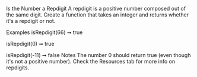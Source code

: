 Is the Number a Repdigit
A repdigit is a positive number composed out of the same digit. Create a function that takes an integer and returns whether it's a repdigit or not.

Examples
isRepdigit(66) ➞ true

isRepdigit(0) ➞ true

isRepdigit(-11) ➞ false
Notes
The number 0 should return true (even though it's not a positive number).
Check the Resources tab for more info on repdigits.
